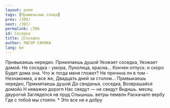 ```yaml
---
layout: poem
tags: [Праменьчык сонца]
prev: /395/
next: /397/
permalink: /396
id: Соседка
title: 🚧Соседка
author: РЫГОР САРОКА
lang: be
---
```



Прнвыкаешь нередко. Прнкнпаешь душой Уезжает соседка, Уезжает домой.
Не соседка - умора, Лунолнца, красна... Кончен отпуск. н скоро Будет дома она.
Что ж тогда меня гложет? Не прнчнна лн в том - Незнакомка, а все же, Двадцать дней за столом...
Прмвыкаешь нередко, Прмкмпаешь душой До свнданья, соседка, Возврашайся домойù
Н неважно дорогп
Нас сведут — не сведут Вндншь. месяц двурогнй Загляделся нв пруд
Спышншь. ветры пемвлн
Раскачалп вербу
Где с тобой мы стоялн. *
Это все не к добру
